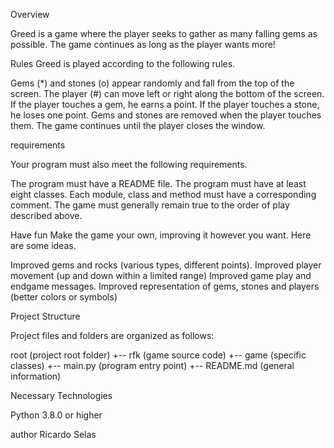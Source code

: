 Overview

Greed is a game where the player seeks to gather as many falling gems as possible. The game continues as long as the player wants more!

Rules
Greed is played according to the following rules.

Gems (*) and stones (o) appear randomly and fall from the top of the screen. The player (#) can move left or right along the bottom of the screen. If the player touches a gem, he earns a point. If the player touches a stone, he loses one point. Gems and stones are removed when the player touches them. The game continues until the player closes the window.

requirements

Your program must also meet the following requirements.

The program must have a README file. The program must have at least eight classes. Each module, class and method must have a corresponding comment. The game must generally remain true to the order of play described above.

Have fun Make the game your own, improving it however you want. Here are some ideas.

Improved gems and rocks (various types, different points). Improved player movement (up and down within a limited range) Improved game play and endgame messages. Improved representation of gems, stones and players (better colors or symbols)

Project Structure

Project files and folders are organized as follows:

root (project root folder) +-- rfk (game source code) +-- game (specific classes) +-- main.py (program entry point) +-- README.md (general information)

Necessary Technologies

Python 3.8.0 or higher

author
Ricardo Selas
